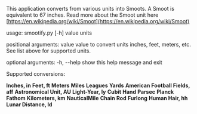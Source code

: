 This application converts from various units into Smoots. A Smoot is equivalent to 67 inches. Read more about the Smoot unit here [https://en.wikipedia.org/wiki/Smoot](https://en.wikipedia.org/wiki/Smoot)

usage: smootify.py [-h] value units 

positional arguments:
  value       value to convert
  units       inches, feet, meters, etc. See list above for supported units.

optional arguments:
  -h, --help  show this help message and exit

Supported conversions:

**Inches, in**
**Feet, ft**
**Meters**
**Miles**
**Leagues**
**Yards**
**American Football Fields, aff**
**Astronomical Unit, AU**
**Light-Year, ly**
**Cubit**
**Hand**
**Parsec**
**Planck**
**Fathom**
**Kilometers, km**
**NauticalMile**
**Chain**
**Rod**
**Furlong**
**Human Hair, hh**
**Lunar Distance, ld**